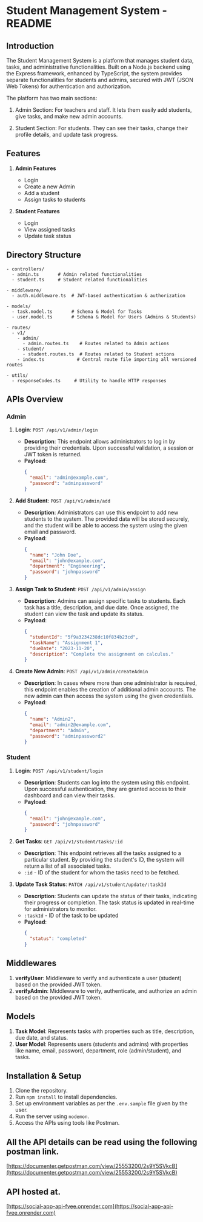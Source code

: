 # Student Management System - README

## Introduction
The Student Management System is a platform that manages student data, tasks, and administrative functionalities. Built on a Node.js backend using the Express framework,  enhanced by TypeScript, the system provides separate functionalities for students and admins, secured with JWT (JSON Web Tokens) for authentication and authorization.

The platform has two main sections:

1. Admin Section: For teachers and staff. It lets them easily add students, give tasks, and make new admin accounts.

2. Student Section: For students. They can see their tasks, change their profile details, and update task progress.

## Features
1. **Admin Features**
    - Login
    - Create a new Admin
    - Add a student
    - Assign tasks to students

2. **Student Features**
    - Login
    - View assigned tasks
    - Update task status

## Directory Structure
```
- controllers/
  - admin.ts       # Admin related functionalities
  - student.ts     # Student related functionalities

- middleware/
  - auth.middleware.ts  # JWT-based authentication & authorization

- models/
  - task.model.ts       # Schema & Model for Tasks
  - user.model.ts       # Schema & Model for Users (Admins & Students)

- routes/
  - v1/
    - admin/
      - admin.routes.ts    # Routes related to Admin actions
    - student/
      - student.routes.ts  # Routes related to Student actions
    - index.ts            # Central route file importing all versioned routes

- utils/
  - responseCodes.ts     # Utility to handle HTTP responses
```

## APIs Overview

### Admin

1. **Login**: `POST /api/v1/admin/login`
    - **Description**: This endpoint allows administrators to log in by providing their credentials. Upon successful validation, a session or JWT token is returned.
    - **Payload**: 
        ```json
        {
          "email": "admin@example.com",
          "password": "adminpassword"
        }
        ```

2. **Add Student**: `POST /api/v1/admin/add`
    - **Description**: Administrators can use this endpoint to add new students to the system. The provided data will be stored securely, and the student will be able to access the system using the given email and password.
    - **Payload**: 
        ```json
        {
          "name": "John Doe",
          "email": "john@example.com",
          "department": "Engineering",
          "password": "johnpassword"
        }
        ```

3. **Assign Task to Student**: `POST /api/v1/admin/assign`
    - **Description**: Admins can assign specific tasks to students. Each task has a title, description, and due date. Once assigned, the student can view the task and update its status.
    - **Payload**: 
        ```json
        {
          "studentId": "5f9a3234238dc10f834b23cd",
          "taskName": "Assignment 1",
          "dueDate": "2023-11-20",
          "description": "Complete the assignment on calculus."
        }
        ```

4. **Create New Admin**: `POST /api/v1/admin/createAdmin`
    - **Description**: In cases where more than one administrator is required, this endpoint enables the creation of additional admin accounts. The new admin can then access the system using the given credentials.
    - **Payload**: 
        ```json
        {
          "name": "Admin2",
          "email": "admin2@example.com",
          "department": "Admin",
          "password": "adminpassword2"
        }
        ```

### Student

1. **Login**: `POST /api/v1/student/login`
    - **Description**: Students can log into the system using this endpoint. Upon successful authentication, they are granted access to their dashboard and can view their tasks.
    - **Payload**: 
        ```json
        {
          "email": "john@example.com",
          "password": "johnpassword"
        }
        ```

2. **Get Tasks**: `GET /api/v1/student/tasks/:id`
    - **Description**: This endpoint retrieves all the tasks assigned to a particular student. By providing the student's ID, the system will return a list of all associated tasks.
    - `:id` - ID of the student for whom the tasks need to be fetched.

3. **Update Task Status**: `PATCH /api/v1/student/update/:taskId`
    - **Description**: Students can update the status of their tasks, indicating their progress or completion. The task status is updated in real-time for administrators to monitor.
    - `:taskId` - ID of the task to be updated
    - **Payload**: 
        ```json
        {
          "status": "completed"
        }
        ```



## Middlewares
1. **verifyUser**: Middleware to verify and authenticate a user (student) based on the provided JWT token.
2. **verifyAdmin**: Middleware to verify, authenticate, and authorize an admin based on the provided JWT token.

## Models
1. **Task Model**: Represents tasks with properties such as title, description, due date, and status.
2. **User Model**: Represents users (students and admins) with properties like name, email, password, department, role (admin/student), and tasks.

## Installation & Setup
1. Clone the repository.
2. Run `npm install` to install dependencies.
3. Set up environment variables as per the `.env.sample` file given by the user.
4. Run the server using `nodemon`.
5. Access the APIs using tools like Postman.

## All the API details can be read using the following postman link.

[https://documenter.getpostman.com/view/25553200/2s9Y5SVkcB](https://documenter.getpostman.com/view/25553200/2s9Y5SVkcB)

## API hosted at.

[https://social-app-api-fvee.onrender.com](https://social-app-api-fvee.onrender.com)



